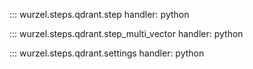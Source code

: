 ::: wurzel.steps.qdrant.step
    handler: python

::: wurzel.steps.qdrant.step_multi_vector
    handler: python

::: wurzel.steps.qdrant.settings
    handler: python